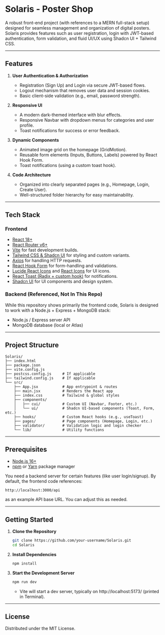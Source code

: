 # Solaris - Poster Shop

A robust front-end project (with references to a MERN full-stack setup) designed for seamless management and organization of digital posters. Solaris provides features such as user registration, login with JWT-based authentication, form validation, and fluid UI/UX using Shadcn UI + Tailwind CSS.

---

## Features

1. **User Authentication & Authorization**
   - Registration (Sign Up) and Login via secure JWT-based flows.
   - Logout mechanism that removes user data and session cookies.
   - Basic client-side validation (e.g., email, password strength).

2. **Responsive UI**
   - A modern dark-themed interface with blur effects.
   - Responsive Navbar with dropdown menus for categories and user profile.
   - Toast notifications for success or error feedback.

3. **Dynamic Components**
   - Animated image grid on the homepage (GridMotion).
   - Reusable form elements (Inputs, Buttons, Labels) powered by React Hook Form.
   - Toast notifications (using a custom toast hook).

4. **Code Architecture**
   - Organized into clearly separated pages (e.g., Homepage, Login, Create User).
   - Well-structured folder hierarchy for easy maintainability.

---

## Tech Stack

### Frontend
- [React 18+](https://reactjs.org/)  
- [React Router v6+](https://reactrouter.com/)
- [Vite](https://vitejs.dev/) for fast development builds.
- [Tailwind CSS & Shadcn UI](https://tailwindcss.com/) for styling and custom variants.
- [Axios](https://axios-http.com/) for handling HTTP requests.
- [React Hook Form](https://react-hook-form.com/) for form-handling and validations.
- [Lucide React Icons](https://lucide.dev/) and [React Icons](https://react-icons.github.io/react-icons) for UI icons.
- [React Toast (Radix + custom hook)](https://www.radix-ui.com/docs/primitives/components/toast) for notifications.
- [Shadcn UI](https://shadcn.com/) for UI components and design system.

### Backend (Referenced, Not In This Repo)
While this repository shows primarily the frontend code, Solaris is designed to work with a Node.js + Express + MongoDB stack:
- Node.js / Express server API
- MongoDB database (local or Atlas)

---

## Project Structure

```
Solaris/
├── index.html
├── package.json
├── vite.config.js
├── postcss.config.js     # If applicable
├── tailwind.config.js    # If applicable
└── src/
    ├── App.jsx           # App entrypoint & routes
    ├── main.jsx          # Renders the React app
    ├── index.css         # Tailwind & global styles
    ├── components/
    │   ├── cui/          # Custom UI (Navbar, Footer, etc.)
    │   └── ui/           # Shadcn UI-based components (Toast, Form, etc.)
    ├── hooks/            # Custom React hooks (e.g., useToast)
    ├── pages/            # Page components (Homepage, Login, etc.)
    ├── validator/        # Validation logic and login checker
    └── lib/              # Utility functions
```

---

## Prerequisites

- [Node.js 16+](https://nodejs.org/)
- [npm](https://www.npmjs.com/) or [Yarn](https://yarnpkg.com/) package manager

You need a backend server for certain features (like user login/signup). By default, the frontend code references:
```
http://localhost:3000/api
```
as an example API base URL. You can adjust this as needed.

---

## Getting Started

1. **Clone the Repository**  
   ```bash
   git clone https://github.com/your-username/Solaris.git
   cd Solaris
   ```

2. **Install Dependencies**  
   ```bash
   npm install
   ```

3. **Start the Development Server**  
   ```bash
   npm run dev
   ```
   - Vite will start a dev server, typically on http://localhost:5173/ (printed in Terminal).

---

## License

Distributed under the MIT License.
